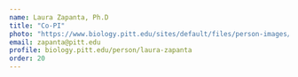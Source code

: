```yaml
---
name: Laura Zapanta, Ph.D
title: "Co-PI"
photo: "https://www.biology.pitt.edu/sites/default/files/person-images/r182_Zapanta%20cropped.jpg" 
email: zapanta@pitt.edu
profile: biology.pitt.edu/person/laura-zapanta
order: 20
---
```

